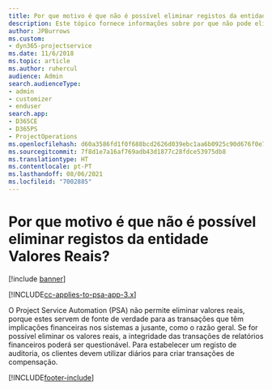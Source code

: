 ```yaml
---
title: Por que motivo é que não é possível eliminar registos da entidade Valores Reais?
description: Este tópico fornece informações sobre por que não pode eliminar registos da entidade Valores Reais.
author: JPBurrows
ms.custom:
- dyn365-projectservice
ms.date: 11/6/2018
ms.topic: article
ms.author: ruhercul
audience: Admin
search.audienceType:
- admin
- customizer
- enduser
search.app:
- D365CE
- D365PS
- ProjectOperations
ms.openlocfilehash: d60a3586fd1f0f688bcd2626d039ebc1aa6b0925c90d676f0e716400d8e8d6dd
ms.sourcegitcommit: 7f8d1e7a16af769adb43d1877c28fdce53975db8
ms.translationtype: HT
ms.contentlocale: pt-PT
ms.lasthandoff: 08/06/2021
ms.locfileid: "7002885"
---
```

# <a name="why-cant-i-delete-records-from-the-actuals-entity"></a>Por que motivo é que não é possível eliminar registos da entidade Valores Reais?

[!include [banner](../includes/psa-now-project-operations.md)]

[!INCLUDE[cc-applies-to-psa-app-3.x](../includes/cc-applies-to-psa-app-3x.md)]

O Project Service Automation (PSA) não permite eliminar valores reais, porque estes servem de fonte de verdade para as transações que têm implicações financeiras nos sistemas a jusante, como o razão geral. Se for possível eliminar os valores reais, a integridade das transações de relatórios financeiros poderá ser questionável. Para estabelecer um registo de auditoria, os clientes devem utilizar diários para criar transações de compensação.



[!INCLUDE[footer-include](../includes/footer-banner.md)]